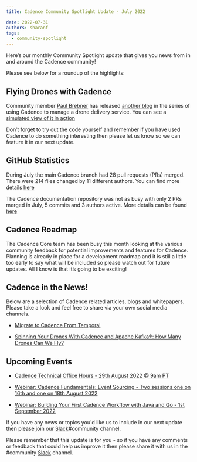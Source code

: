 ```yaml
---
title: Cadence Community Spotlight Update - July 2022

date: 2022-07-31
authors: sharanf
tags:
  - community-spotlight
---
```


Here’s our monthly Community Spotlight update that gives you news from in and around the Cadence community!

Please see below for a roundup of the highlights:

## Flying Drones with Cadence

Community member [Paul Brebner](https://www.linkedin.com/in/paul-brebner-0a547b4/) has released [another blog](https://www.instaclustr.com/blog/spinning-your-drones-with-cadence-and-apache-kafka-how-many-drones-can-we-fly/) in the series of using Cadence to manage a drone delivery service. You can see a [simulated view of it in action](https://www.youtube.com/watch?v=YgQeFSqzprk)

Don’t forget to try out the code yourself and remember if you have used Cadence to do something interesting then please let us know so we can feature it in our next update.

## GitHub Statistics

During July the main Cadence branch had 28 pull requests (PRs) merged. There were 214 files changed by 11 different authors. You can find more details [here](https://github.com/cadence-workflow/cadence/pulse/monthly)

The Cadence documentation repository was not as busy with only 2 PRs merged in July, 5 commits and 3 authors active. More details can be found [here](https://github.com/cadence-workflow/Cadence-Docs/pulse/monthly )

## Cadence Roadmap

The Cadence Core team has been busy this month looking at the various community feedback for potential improvements and features for Cadence. Planning is already in place for a development roadmap and  it is still a little too early to say what will be included so please watch out for future updates. All I know is that it’s going to be exciting!

## Cadence in the News!

Below are a selection of Cadence related articles, blogs and whitepapers. Please take a look and feel free to share via your own social media channels.

- [Migrate to Cadence From Temporal](https://www.instaclustr.com/blog/migrate-to-cadence-from-temporal/)

- [Spinning Your Drones With Cadence and Apache Kafka®: How Many Drones Can We Fly?](https://www.instaclustr.com/blog/spinning-your-drones-with-cadence-and-apache-kafka-how-many-drones-can-we-fly/)

## Upcoming Events

- [Cadence Technical Office Hours - 29th August 2022 @ 9am PT](https://calendar.google.com/calendar/u/0/embed?src=e6r40gp3c2r01054id7e99dlac@group.calendar.google.com&ctz=America/Los_Angeles)

- [Webinar: Cadence Fundamentals: Event Sourcing - Two sessions one on 16th and one on 18th August 2022
](https://info.instaclustr.com/webinar-cadence-fundamentals-event-sourcing/)

- [Webinar: Building Your First Cadence Workflow with Java and Go - 1st September 2022](https://info.instaclustr.com/webinar-emea-building-cadence-workflow.html)

If you have any news or topics you'd like us to include in our next update then please join our [Slack](http://t.uber.com/cadence-slack)#community channel.

Please remember that this update is for you - so if you have any comments or feedback that could help us improve it then please share it with us in the #community [Slack](http://t.uber.com/cadence-slack) channel.

